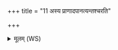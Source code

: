 +++
title = "11 अस्य प्राणादपानत्यन्तश्चरति"

+++
<details><summary>मूलम् (WS)</summary>

अस्य प्राणादपानत्यन्तश्चरति रोचना ।  
व्यख्यन्महिषो दिवम् ॥ १२ ॥
</details>